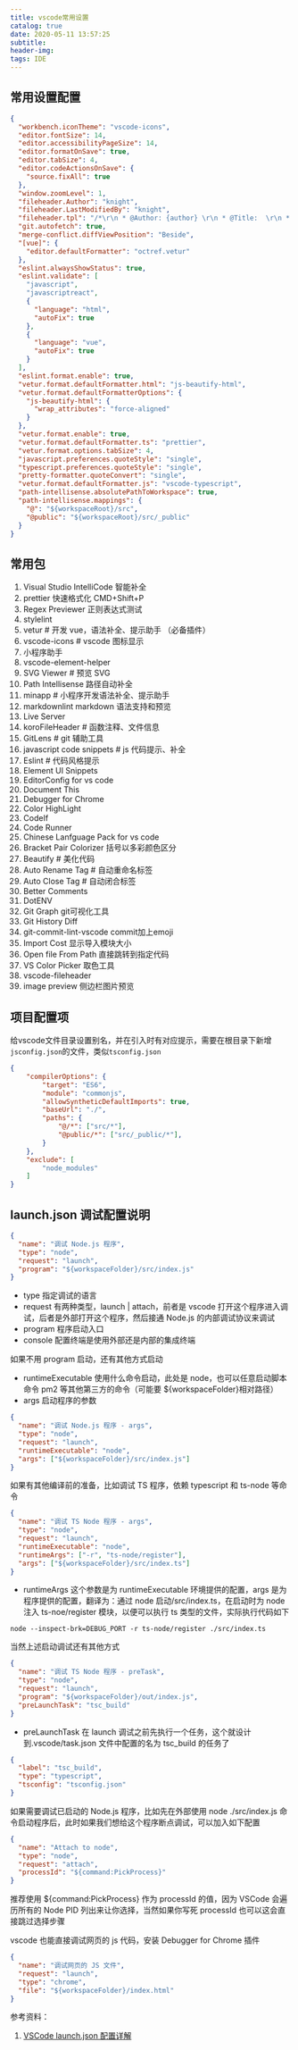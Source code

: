```yaml
---
title: vscode常用设置
catalog: true
date: 2020-05-11 13:57:25
subtitle:
header-img:
tags: IDE
---
```


## 常用设置配置

```json
{
  "workbench.iconTheme": "vscode-icons",
  "editor.fontSize": 14,
  "editor.accessibilityPageSize": 14,
  "editor.formatOnSave": true,
  "editor.tabSize": 4,
  "editor.codeActionsOnSave": {
    "source.fixAll": true
  },
  "window.zoomLevel": 1,
  "fileheader.Author": "knight",
  "fileheader.LastModifiedBy": "knight",
  "fileheader.tpl": "/*\r\n * @Author: {author} \r\n * @Title:  \r\n * @Date: {createTime} \r\n * @Last Modified by:   {lastModifiedBy} \r\n * @Last Modified time: {updateTime} \r\n */\r\n",
  "git.autofetch": true,
  "merge-conflict.diffViewPosition": "Beside",
  "[vue]": {
    "editor.defaultFormatter": "octref.vetur"
  },
  "eslint.alwaysShowStatus": true,
  "eslint.validate": [
    "javascript",
    "javascriptreact",
    {
      "language": "html",
      "autoFix": true
    },
    {
      "language": "vue",
      "autoFix": true
    }
  ],
  "eslint.format.enable": true,
  "vetur.format.defaultFormatter.html": "js-beautify-html",
  "vetur.format.defaultFormatterOptions": {
    "js-beautify-html": {
      "wrap_attributes": "force-aligned"
    }
  },
  "vetur.format.enable": true,
  "vetur.format.defaultFormatter.ts": "prettier",
  "vetur.format.options.tabSize": 4,
  "javascript.preferences.quoteStyle": "single",
  "typescript.preferences.quoteStyle": "single",
  "pretty-formatter.quoteConvert": "single",
  "vetur.format.defaultFormatter.js": "vscode-typescript",
  "path-intellisense.absolutePathToWorkspace": true,
  "path-intellisense.mappings": {
    "@": "${workspaceRoot}/src",
    "@public": "${workspaceRoot}/src/_public"
  }
}
```

## 常用包

1. Visual Studio IntelliCode 智能补全
2. prettier 快速格式化 CMD+Shift+P
3. Regex Previewer 正则表达式测试
4. stylelint
5. vetur # 开发 vue，语法补全、提示助手 （必备插件）
6. vscode-icons # vscode 图标显示
7. 小程序助手
8. vscode-element-helper
9. SVG Viewer # 预览 SVG
10. Path Intellisense 路径自动补全
11. minapp # 小程序开发语法补全、提示助手
12. markdownlint markdown 语法支持和预览
13. Live Server
14. koroFileHeader # 函数注释、文件信息
15. GitLens # git 辅助工具
16. javascript code snippets # js 代码提示、补全
17. Eslint # 代码风格提示
18. Element UI Snippets
19. EditorConfig for vs code
20. Document This
21. Debugger for Chrome
22. Color HighLight
23. CodeIf
24. Code Runner
25. Chinese Lanfguage Pack for vs code
26. Bracket Pair Colorizer 括号以多彩颜色区分
27. Beautify # 美化代码
28. Auto Rename Tag # 自动重命名标签
29. Auto Close Tag # 自动闭合标签
30. Better Comments
31. DotENV
32. Git Graph git可视化工具
33. Git History Diff
34. git-commit-lint-vscode commit加上emoji
35. Import Cost 显示导入模块大小
36. Open file From Path 直接跳转到指定代码
37. VS Color Picker 取色工具
38. vscode-fileheader
39. image preview 侧边栏图片预览

## 项目配置项

给vscode文件目录设置别名，并在引入时有对应提示，需要在根目录下新增`jsconfig.json`的文件，类似`tsconfig.json`

```json
{
    "compilerOptions": {
        "target": "ES6",
        "module": "commonjs",
        "allowSyntheticDefaultImports": true,
        "baseUrl": "./",
        "paths": {
            "@/*": ["src/*"],
            "@public/*": ["src/_public/*"],
        }
    },
    "exclude": [
        "node_modules"
    ]
}
```

## launch.json 调试配置说明

```json
{
  "name": "调试 Node.js 程序",
  "type": "node",
  "request": "launch",
  "program": "${workspaceFolder}/src/index.js"
}
```

- type 指定调试的语言
- request 有两种类型，launch | attach，前者是 vscode 打开这个程序进入调试，后者是外部打开这个程序，然后接通 Node.js 的内部调试协议来调试
- program 程序启动入口
- console 配置终端是使用外部还是内部的集成终端

如果不用 program 启动，还有其他方式启动

- runtimeExecutable 使用什么命令启动，此处是 node，也可以任意启动脚本命令 pm2 等其他第三方的命令（可能要 \${workspaceFolder}相对路径）
- args 启动程序的参数

```json
{
  "name": "调试 Node.js 程序 - args",
  "type": "node",
  "request": "launch",
  "runtimeExecutable": "node",
  "args": ["${workspaceFolder}/src/index.js"]
}
```

如果有其他编译前的准备，比如调试 TS 程序，依赖 typescript 和 ts-node 等命令

```json
{
  "name": "调试 TS Node 程序 - args",
  "type": "node",
  "request": "launch",
  "runtimeExecutable": "node",
  "runtimeArgs": ["-r", "ts-node/register"],
  "args": ["${workspaceFolder}/src/index.ts"]
}
```

- runtimeArgs 这个参数是为 runtimeExecutable 环境提供的配置，args 是为程序提供的配置，翻译为：通过 node 启动/src/index.ts，在启动时为 node 注入 ts-noe/register 模块，以便可以执行 ts 类型的文件，实际执行代码如下

```shell
node --inspect-brk=DEBUG_PORT -r ts-node/register ./src/index.ts
```

当然上述启动调试还有其他方式

```json
{
  "name": "调试 TS Node 程序 - preTask",
  "type": "node",
  "request": "launch",
  "program": "${workspaceFolder}/out/index.js",
  "preLaunchTask": "tsc_build"
}
```

- preLaunchTask 在 launch 调试之前先执行一个任务，这个就设计到.vscode/task.json 文件中配置的名为 tsc_build 的任务了

```json
{
  "label": "tsc_build",
  "type": "typescript",
  "tsconfig": "tsconfig.json"
}
```

如果需要调试已启动的 Node.js 程序，比如先在外部使用 node ./src/index.js 命令启动程序后，此时如果我们想给这个程序断点调试，可以加入如下配置

```json
{
  "name": "Attach to node",
  "type": "node",
  "request": "attach",
  "processId": "${command:PickProcess}"
}
```

推荐使用 \${command:PickProcess} 作为 processId 的值，因为 VSCode 会遍历所有的 Node PID 列出来让你选择，当然如果你写死 processId 也可以这会直接跳过选择步骤

vscode 也能直接调试网页的 js 代码，安装 Debugger for Chrome 插件

```json
{
  "name": "调试网页的 JS 文件",
  "request": "launch",
  "type": "chrome",
  "file": "${workspaceFolder}/index.html"
}
```

参考资料：

1. [VSCode launch.json 配置详解](https://juejin.im/post/6844904198702645262)

